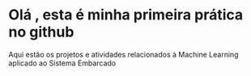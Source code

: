 # Olá , esta é minha primeira prática no github

Aqui estão os projetos e atividades relacionados à Machine Learning aplicado ao Sistema Embarcado
